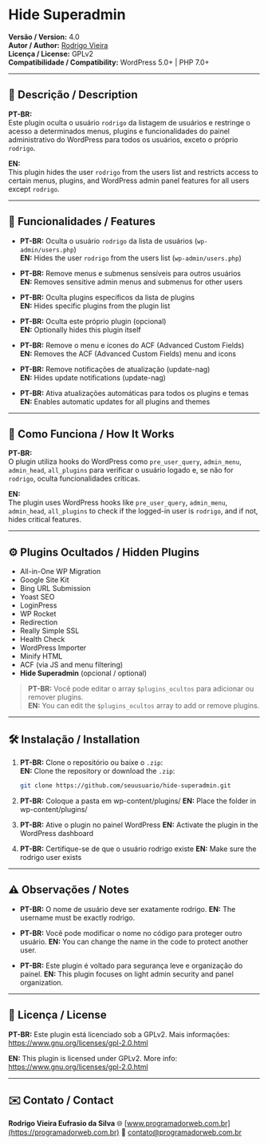 # Hide Superadmin

**Versão / Version:** 4.0  
**Autor / Author:** [Rodrigo Vieira](https://www.programadorweb.com.br/plugins/hide-superadmin/)  
**Licença / License:** GPLv2  
**Compatibilidade / Compatibility:** WordPress 5.0+ | PHP 7.0+

---

## 📌 Descrição / Description

**PT-BR:**  
Este plugin oculta o usuário `rodrigo` da listagem de usuários e restringe o acesso a determinados menus, plugins e funcionalidades do painel administrativo do WordPress para todos os usuários, exceto o próprio `rodrigo`.

**EN:**  
This plugin hides the user `rodrigo` from the users list and restricts access to certain menus, plugins, and WordPress admin panel features for all users except `rodrigo`.

---

## 🔐 Funcionalidades / Features

- **PT-BR:** Oculta o usuário `rodrigo` da lista de usuários (`wp-admin/users.php`)  
  **EN:** Hides the user `rodrigo` from the users list (`wp-admin/users.php`)

- **PT-BR:** Remove menus e submenus sensíveis para outros usuários  
  **EN:** Removes sensitive admin menus and submenus for other users

- **PT-BR:** Oculta plugins específicos da lista de plugins  
  **EN:** Hides specific plugins from the plugin list

- **PT-BR:** Oculta este próprio plugin (opcional)  
  **EN:** Optionally hides this plugin itself

- **PT-BR:** Remove o menu e ícones do ACF (Advanced Custom Fields)  
  **EN:** Removes the ACF (Advanced Custom Fields) menu and icons

- **PT-BR:** Remove notificações de atualização (update-nag)  
  **EN:** Hides update notifications (update-nag)

- **PT-BR:** Ativa atualizações automáticas para todos os plugins e temas  
  **EN:** Enables automatic updates for all plugins and themes

---

## 🧠 Como Funciona / How It Works

**PT-BR:**  
O plugin utiliza hooks do WordPress como `pre_user_query`, `admin_menu`, `admin_head`, `all_plugins` para verificar o usuário logado e, se não for `rodrigo`, oculta funcionalidades críticas.

**EN:**  
The plugin uses WordPress hooks like `pre_user_query`, `admin_menu`, `admin_head`, `all_plugins` to check if the logged-in user is `rodrigo`, and if not, hides critical features.

---

## ⚙️ Plugins Ocultados / Hidden Plugins

- All-in-One WP Migration  
- Google Site Kit  
- Bing URL Submission  
- Yoast SEO  
- LoginPress  
- WP Rocket  
- Redirection  
- Really Simple SSL  
- Health Check  
- WordPress Importer  
- Minify HTML  
- ACF (via JS and menu filtering)  
- **Hide Superadmin** (opcional / optional)

> **PT-BR:** Você pode editar o array `$plugins_ocultos` para adicionar ou remover plugins.  
> **EN:** You can edit the `$plugins_ocultos` array to add or remove plugins.

---

## 🛠️ Instalação / Installation

1. **PT-BR:** Clone o repositório ou baixe o `.zip`:  
   **EN:** Clone the repository or download the `.zip`:

   ```bash
   git clone https://github.com/seuusuario/hide-superadmin.git

2. **PT-BR:** Coloque a pasta em wp-content/plugins/
   **EN:** Place the folder in wp-content/plugins/

3. **PT-BR:** Ative o plugin no painel WordPress
   **EN:** Activate the plugin in the WordPress dashboard

4. **PT-BR:** Certifique-se de que o usuário rodrigo existe
   **EN:** Make sure the rodrigo user exists

---

## ⚠️ Observações / Notes

- **PT-BR:** O nome de usuário deve ser exatamente rodrigo.
  **EN:** The username must be exactly rodrigo.

- **PT-BR:** Você pode modificar o nome no código para proteger outro usuário.
  **EN:** You can change the name in the code to protect another user.

- **PT-BR:** Este plugin é voltado para segurança leve e organização do painel.
  **EN:** This plugin focuses on light admin security and panel organization.

---

## 📄 Licença / License

**PT-BR:**
Este plugin está licenciado sob a GPLv2.
Mais informações: https://www.gnu.org/licenses/gpl-2.0.html

**EN:**
This plugin is licensed under GPLv2.
More info: https://www.gnu.org/licenses/gpl-2.0.html

---

## ✉️ Contato / Contact
**Rodrigo Vieira Eufrasio da Silva**
🌐 [www.programadorweb.com.br](https://programadorweb.com.br)
📧 [contato@programadorweb.com.br](mailto:contato@programadorweb.com.br)
